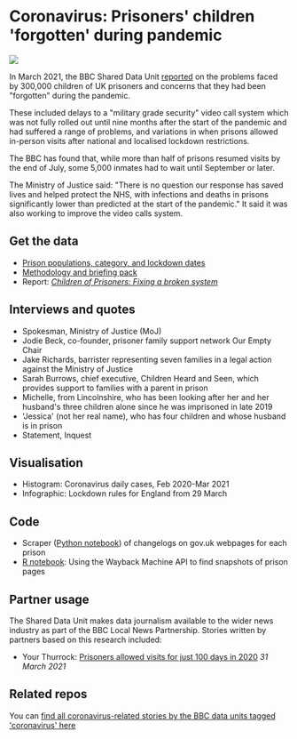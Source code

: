 # Coronavirus: Prisoners' children 'forgotten' during pandemic

![](https://ichef.bbci.co.uk/news/976/cpsprodpb/03B8/production/_117625900_hi055203679.jpg)

In March 2021, the BBC Shared Data Unit [reported](https://www.bbc.co.uk/news/uk-56420186) on the problems faced by 300,000 children of UK prisoners and concerns that they had been "forgotten" during the pandemic. 

These included delays to a "military grade security" video call system which was not fully rolled out until nine months after the start of the pandemic and had suffered a range of problems, and variations in when prisons allowed in-person visits after national and localised lockdown restrictions.

The BBC has found that, while more than half of prisons resumed visits by the end of July, some 5,000 inmates had to wait until September or later.

The Ministry of Justice said: "There is no question our response has saved lives and helped protect the NHS, with infections and deaths in prisons significantly lower than predicted at the start of the pandemic." It said it was also working to improve the video calls system.

## Get the data

* [Prison populations, category, and lockdown dates](https://docs.google.com/spreadsheets/d/1btuVp8PCHmdExq1Hc-farO4MN_nYUoxqpcGe4a3XI20/edit#gid=0)
* [Methodology and briefing pack](https://docs.google.com/document/d/1WPXWtU87zRsp4seuRq9PEU7udz7SsUZIPT1ktG9dx0w/edit)
* Report: *[Children of Prisoners: Fixing a broken system](https://www.nicco.org.uk/userfiles/downloads/5c90a6395f6d8-children-of-prisoners-full-report-web-version.pdf)*

## Interviews and quotes

* Spokesman, Ministry of Justice (MoJ)
* Jodie Beck, co-founder, prisoner family support network Our Empty Chair
* Jake Richards, barrister representing seven families in a legal action against the Ministry of Justice
* Sarah Burrows, chief executive, Children Heard and Seen, which provides support to families with a parent in prison
* Michelle, from Lincolnshire, who has been looking after her and her husband's three children alone since he was imprisoned in late 2019
* 'Jessica' (not her real name), who has four children and whose husband is in prison
* Statement, Inquest

## Visualisation

* Histogram: Coronavirus daily cases, Feb 2020-Mar 2021
* Infographic: Lockdown rules for England from 29 March

## Code

* Scraper ([Python notebook](https://github.com/BBC-Data-Unit/prisons-children-coronavirus/blob/main/prisonscraper.ipynb)) of changelogs on gov.uk webpages for each prison
* [R notebook](https://github.com/BBC-Data-Unit/prisons-children-coronavirus/blob/main/waybackapi.Rmd): Using the Wayback Machine API to find snapshots of prison pages

## Partner usage

The Shared Data Unit makes data journalism available to the wider news industry as part of the BBC Local News Partnership.
Stories written by partners based on this research included:

* Your Thurrock: [Prisoners allowed visits for just 100 days in 2020](https://www.yourthurrock.com/2021/03/31/prisoners-allowed-visits-for-just-100-days-in-2020/) *31 March 2021*

## Related repos

You can [find all coronavirus-related stories by the BBC data units tagged 'coronavirus' here](https://github.com/search?q=topic%3Acoronavirus+org%3ABBC-Data-Unit&type=Repositories)



